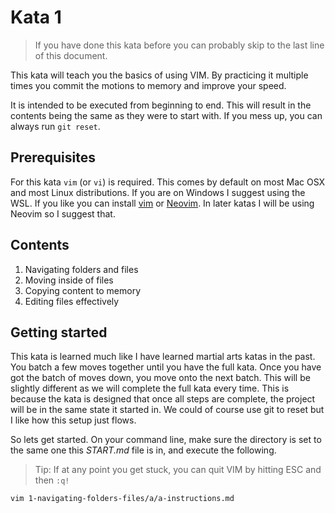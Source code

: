 # Kata 1

> If you have done this kata before you can probably skip to the last line of this document.

This kata will teach you the basics of using VIM. By practicing it multiple times you commit the motions to memory and improve your speed.

It is intended to be executed from beginning to end. This will result in the contents being the same as they were to start with. If you mess up, you can always run `git reset`.

## Prerequisites

For this kata `vim` (or `vi`) is required. This comes by default on most Mac OSX and most Linux distributions. If you are on Windows I suggest using the WSL. If you like you can install [vim](https://www.vim.org/) or [Neovim](https://neovim.io/). In later katas I will be using Neovim so I suggest that.

## Contents

1. Navigating folders and files
2. Moving inside of files
3. Copying content to memory
4. Editing files effectively

## Getting started

This kata is learned much like I have learned martial arts katas in the past. You batch a few moves together until you have the full kata. Once you have got the batch of moves down, you move onto the next batch. This will be slightly different as we will complete the full kata every time. This is because the kata is designed that once all steps are complete, the project will be in the same state it started in. We could of course use git to reset but I like how this setup just flows.

So lets get started. On your command line, make sure the directory is set to the same one this *START.md* file is in, and execute the following.

> Tip: If at any point you get stuck, you can quit VIM by hitting ESC and then `:q!`

`vim 1-navigating-folders-files/a/a-instructions.md`